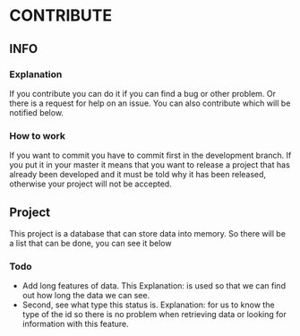 # CONTRIBUTE

## INFO

### Explanation
If you contribute you can do it if you can find a bug or other problem. 
Or there is a request for help on an issue. 
You can also contribute which will be notified below.

### How to work
If you want to commit you have to commit first in the development branch. 
If you put it in your master it means that you want to release a project that has already been developed and it must be told why it has been released, otherwise your project will not be accepted.

## Project
This project is a database that can store data into memory. 
So there will be a list that can be done, you can see it below

### Todo
- Add long features of data. This Explanation: is used so that we can find out how long the data we can see.
- Second, see what type this status is. Explanation: for us to know the type of the id so there is no problem when retrieving data or looking for information with this feature.

